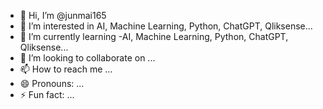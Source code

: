 - 👋 Hi, I’m @junmai165
- 👀 I’m interested in AI, Machine Learning, Python, ChatGPT, Qliksense...
- 🌱 I’m currently learning -AI, Machine Learning, Python, ChatGPT, Qliksense...
- 💞️ I’m looking to collaborate on ...
- 📫 How to reach me ...
- 😄 Pronouns: ...
- ⚡ Fun fact: ...

<!---
junmai165/junmai165 is a ✨ special ✨ repository because its `README.md` (this file) appears on your GitHub profile.
You can click the Preview link to take a look at your changes.
--->
